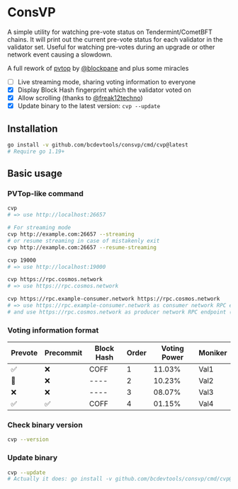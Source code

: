 # ConsVP
A simple utility for watching pre-vote status on Tendermint/CometBFT chains. It will print out the current pre-vote status for each validator in the validator set. Useful for watching pre-votes during an upgrade or other network event causing a slowdown.

A full rework of [pvtop](https://github.com/blockpane/pvtop) by [@blockpane](https://github.com/blockpane) and plus some miracles
- [ ] Live streaming mode, sharing voting information to everyone
- [x] Display Block Hash fingerprint which the validator voted on
- [x] Allow scrolling (thanks to [@freak12techno](https://github.com/freak12techno))
- [x] Update binary to the latest version: `cvp --update`

## Installation
```bash
go install -v github.com/bcdevtools/consvp/cmd/cvp@latest
# Require go 1.19+
```

## Basic usage
### PVTop-like command
```bash
cvp
# => use http://localhost:26657

# For streaming mode
cvp http://example.com:26657 --streaming
# or resume streaming in case of mistakenly exit
cvp http://example.com:26657 --resume-streaming
```

```bash
cvp 19000
# => use http://localhost:19000
```

```bash
cvp https://rpc.cosmos.network
# => use https://rpc.cosmos.network
```

```bash
cvp https://rpc.example-consumer.network https://rpc.cosmos.network
# => use https://rpc.example-consumer.network as consumer network RPC endpoint
# and use https://rpc.cosmos.network as producer network RPC endpoint (typically Cosmos Hub)
```

### Voting information format
| Prevote | Precommit | Block Hash | Order | Voting Power | Moniker |
|---------|-----------|------------|-------|--------------|---------|
| ✅       | ❌         | COFF       | 1     | 11.03%       | Val1    |
| 🤷      | ❌         | ----       | 2     | 10.23%       | Val2    |
| ❌       | ❌         | ----       | 3     | 08.07%       | Val3    |
| ✅       | ✅         | COFF       | 4     | 01.15%       | Val4    |

### Check binary version
```bash
cvp --version
```

### Update binary
```bash
cvp --update
# Actually it does: go install -v github.com/bcdevtools/consvp/cmd/cvp@latest
```
